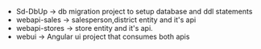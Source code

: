 * Sd-DbUp -> db migration project to setup database and ddl statements
* webapi-sales -> salesperson,district entity and it's api
* webapi-stores -> store entity and it's api.
* webui -> Angular ui project that consumes both apis